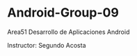 Android-Group-09
================

Area51 Desarrollo de Aplicaciones Android

Instructor: Segundo Acosta
